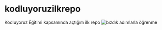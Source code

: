 # kodluyoruzilkrepo
Kodluyoruz Eğitimi kapsamında açtığım ilk repo
![bızdık adımlarla öğrenme](https://drive.google.com/file/d/1s8EvFeR4hdIK5EOzYfQFZH9fDJJr4Oh4/view?usp=sharing)